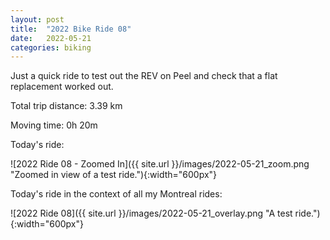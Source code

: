 ```yaml
---
layout: post
title:  "2022 Bike Ride 08"
date:   2022-05-21
categories: biking
---
```


Just a quick ride to test out the REV on Peel and check that a flat replacement worked out.

Total trip distance: 3.39 km

Moving time: 0h 20m

Today's ride:

![2022 Ride 08 - Zoomed In]({{ site.url }}/images/2022-05-21_zoom.png "Zoomed in view of a test ride."){:width="600px"}

Today's ride in the context of all my Montreal rides:

![2022 Ride 08]({{ site.url }}/images/2022-05-21_overlay.png "A test ride."){:width="600px"}
